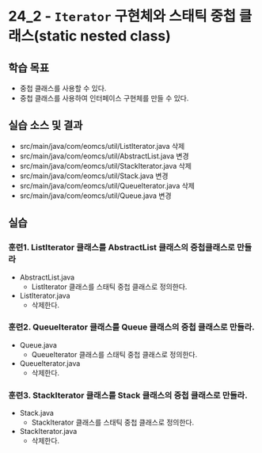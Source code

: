 # 24_2 - `Iterator` 구현체와 스태틱 중첩 클래스(static nested class)

## 학습 목표

- 중첩 클래스를 사용할 수 있다. 
- 중첩 클래스를 사용하여 인터페이스 구현체를 만들 수 있다.


## 실습 소스 및 결과

- src/main/java/com/eomcs/util/ListIterator.java 삭제
- src/main/java/com/eomcs/util/AbstractList.java 변경
- src/main/java/com/eomcs/util/StackIterator.java 삭제
- src/main/java/com/eomcs/util/Stack.java 변경
- src/main/java/com/eomcs/util/QueueIterator.java 삭제
- src/main/java/com/eomcs/util/Queue.java 변경

## 실습

### 훈련1. ListIterator 클래스를 AbstractList 클래스의 중첩클래스로 만들라

- AbstractList.java
  - ListIterator 클래스를 스태틱 중첩 클래스로 정의한다.
- ListIterator.java 
  - 삭제한다.

### 훈련2. QueueIterator 클래스를 Queue 클래스의 중첩 클래스로 만들라.

- Queue.java
  - QueueIterator 클래스를 스태틱 중첩 클래스로 정의한다.
- QueueIterator.java
  - 삭제한다.


### 훈련3. StackIterator 클래스를 Stack 클래스의 중첩 클래스로 만들라.
- Stack.java
  - StackIterator 클래스를 스태틱 중첩 클래스로 정의한다.
- StackIterator.java
  - 삭제한다.
